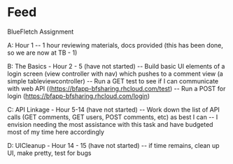 Feed
====

BlueFletch Assignment

A: Hour 1 
-- 1 hour reviewing materials, docs provided (this has been done, so we are now at TB - 1)

B: The Basics - Hour 2 - 5 (have not started)
-- Build basic UI elements of a login screen (view controller with nav) which pushes to a comment view (a simple tableviewcontroller)
-- Run a GET test to see if I can communicate with web API ((https://bfapp-bfsharing.rhcloud.com/test)
-- Run a POST for login (https://bfapp-bfsharing.rhcloud.com/login) 

C: API Linkage -  Hour 5-14 (have not started)
-- Work down the list of API calls (GET comments, GET users, POST comments, etc) as best I can 
-- I envision needing the most assistance with this task and have budgeted most of my time here accordingly

D: UICleanup - Hour 14 - 15 (have not started)
-- if time remains, clean up UI, make pretty, test for bugs



